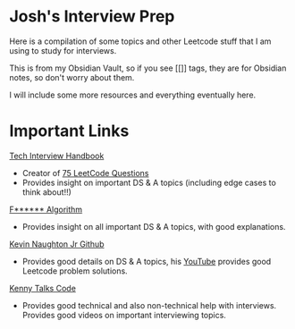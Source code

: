 # Josh's Interview Prep
Here is a compilation of some topics and other Leetcode stuff that I am using to study for interviews.

This is from my Obsidian Vault, so if you see [[]] tags, they are for Obsidian notes, so don't worry about them.

I will include some more resources and everything eventually here.

# Important Links
[Tech Interview Handbook](https://techinterviewhandbook.org/algorithms/array/)
  - Creator of [75 LeetCode Questions](https://www.teamblind.com/post/New-Year-Gift---Curated-List-of-Top-75-LeetCode-Questions-to-Save-Your-Time-OaM1orEU)
  - Provides insight on important DS & A topics (including edge cases to think about!!)

[F****** Algorithm](https://github.com/labuladong/fucking-algorithm/tree/english)
  - Provides insight on all important DS & A topics, with good explanations.

[Kevin Naughton Jr Github](https://github.com/kdn251/interviews)
  - Provides good details on DS & A topics, his [YouTube](https://www.youtube.com/channel/UCKvwPt6BifPP54yzH99ff1g) provides good Leetcode problem solutions.

[Kenny Talks Code](https://www.youtube.com/channel/UChQRyFNgb7lbfzoacC5hk_A)
  - Provides good technical and also non-technical help with interviews. Provides good videos on important interviewing topics.

